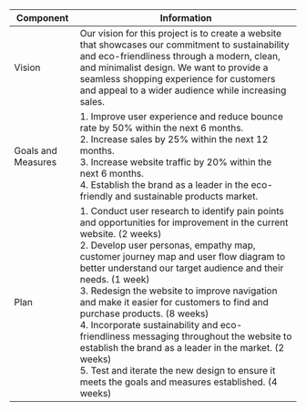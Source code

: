 | Component        | Information                                                                                                                                                                                         |
|------------------|-----------------------------------------------------------------------------------------------------------------------------------------------------------------------------------------------------|
| Vision           | Our vision for this project is to create a website that showcases our commitment to sustainability and eco-friendliness through a modern, clean, and minimalist design. We want to provide a seamless shopping experience for customers and appeal to a wider audience while increasing sales. |
| Goals and Measures | 1. Improve user experience and reduce bounce rate by 50% within the next 6 months.<br>2. Increase sales by 25% within the next 12 months.<br>3. Increase website traffic by 20% within the next 6 months.<br>4. Establish the brand as a leader in the eco-friendly and sustainable products market. |
| Plan             | 1. Conduct user research to identify pain points and opportunities for improvement in the current website. (2 weeks)<br>2. Develop user personas, empathy map, customer journey map and user flow diagram to better understand our target audience and their needs. (1 week)<br>3. Redesign the website to improve navigation and make it easier for customers to find and purchase products. (8 weeks)<br>4. Incorporate sustainability and eco-friendliness messaging throughout the website to establish the brand as a leader in the market. (2 weeks)<br>5. Test and iterate the new design to ensure it meets the goals and measures established. (4 weeks) |
